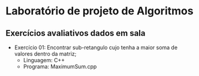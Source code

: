 # Laboratório de projeto de Algoritmos

## Exercícios avaliativos dados em sala

* Exercício 01: Encontrar sub-retangulo cujo tenha a maior soma de valores dentro da matriz;
  * Linguagem: C++
  * Programa: MaximumSum.cpp
